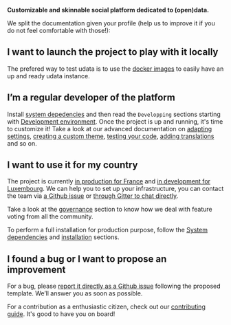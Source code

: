 **Customizable and skinnable social platform dedicated to (open)data.**

We split the documentation given your profile (help us to improve it if you do not feel comfortable with those!):

## I want to launch the project to play with it locally

The prefered way to test udata is to use the [docker images][]
to easily have an up and ready udata instance.

## I’m a regular developer of the platform

Install [system depedencies](system-dependencies.md)
and then read the `Developping` sections starting with [Development environment](development-environment.md).
Once the project is up and running, it's time to customize it!
Take a look at our advanced documentation on [adapting settings](adapting-settings.md),
[creating a custom theme](creating-theme.md), [testing your code](testing-code.md),
[adding translations](adding-translations.md) and so on.

## I want to use it for my country

The project is currently [in production for France][data-gouv-fr] and [in development for Luxembourg][data-gouv-lu-repository]. We can help you to set up your infrastructure, you can contact the team via [a Github issue][github-new-issue] or [through Gitter to chat directly][gitter].

Take a look at the [governance](governance.md) section to know how we deal with feature voting from all the community.

To perform a full installation for production purpose, follow the [System dependencies](system-dependencies.md)
and [installation](installation.md) sections.

## I found a bug or I want to propose an improvement

For a bug, please [report it directly as a Github issue][github-new-issue] following the proposed template. We’ll answer you as soon as possible.

For a contribution as a enthusiastic citizen, check out our [contributing guide](contributing-guide.md). It's good to have you on board!

[data-gouv-fr]: https://www.data.gouv.fr/
[data-gouv-lu-repository]: https://github.com/opendatalu/udata-gouvlu
[github-new-issue]: https://github.com/opendatateam/udata/issues/new
[docker images]: https://github.com/opendatateam/docker-udata
[gitter]: https://gitter.im/opendatateam/udata
